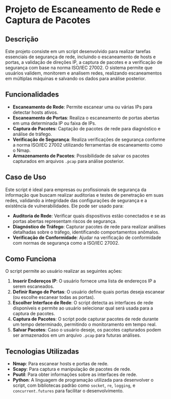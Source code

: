 # **Projeto de Escaneamento de Rede e Captura de Pacotes**

## **Descrição**

Este projeto consiste em um script desenvolvido para realizar tarefas essenciais de segurança de rede, incluindo o escaneamento de hosts e portas, a validação de direções IP, a captura de pacotes e a verificação de segurança com base na norma ISO/IEC 27002. O sistema permite que usuários validem, monitorem e analisem redes, realizando escaneamentos em múltiplas máquinas e salvando os dados para análise posterior.

## **Funcionalidades**

- **Escaneamento de Rede**: Permite escanear uma ou várias IPs para detectar hosts ativos.
- **Escaneamento de Portas**: Realiza o escaneamento de portas abertas em uma determinada IP ou faixa de IPs.
- **Captura de Pacotes**: Captação de pacotes de rede para diagnóstico e análise de tráfego.
- **Verificação de Segurança**: Realiza verificações de segurança conforme a norma ISO/IEC 27002 utilizando ferramentas de escaneamento como o Nmap.
- **Armazenamento de Pacotes**: Possibilidade de salvar os pacotes capturados em arquivos `.pcap` para análise posterior.

## **Caso de Uso**

Este script é ideal para empresas ou profissionais de segurança da informação que buscam realizar auditorias e testes de penetração em suas redes, validando a integridade das configurações de segurança e a existência de vulnerabilidades. Ele pode ser usado para:
- **Auditoria de Rede**: Verificar quais dispositivos estão conectados e se as portas abertas representam riscos de segurança.
- **Diagnóstico de Tráfego**: Capturar pacotes de rede para realizar análises detalhadas sobre o tráfego, identificando comportamentos anômalos.
- **Verificação de Conformidade**: Ajudar na verificação de conformidade com normas de segurança como a ISO/IEC 27002.

## **Como Funciona**

O script permite ao usuário realizar as seguintes ações:
1. **Inserir Endereços IP**: O usuário fornece uma lista de endereços IP a serem escaneados.
2. **Definir Rango de Portas**: O usuário define quais portas deseja escanear (ou escolhe escanear todas as portas).
3. **Escolher Interface de Rede**: O script detecta as interfaces de rede disponíveis e permite ao usuário selecionar qual será usada para a captura de pacotes.
4. **Captura de Pacotes**: O script pode capturar pacotes de rede durante um tempo determinado, permitindo o monitoramento em tempo real.
5. **Salvar Pacotes**: Caso o usuário deseje, os pacotes capturados podem ser armazenados em um arquivo `.pcap` para futuras análises.

## **Tecnologias Utilizadas**

- **Nmap**: Para escanear hosts e portas de rede.
- **Scapy**: Para captura e manipulação de pacotes de rede.
- **Psutil**: Para obter informações sobre as interfaces de rede.
- **Python**: A linguagem de programação utilizada para desenvolver o script, com bibliotecas padrão como `socket`, `re`, `logging`, e `concurrent.futures` para facilitar o desenvolvimento.
